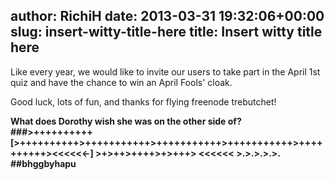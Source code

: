 author: RichiH
date: 2013-03-31 19:32:06+00:00
slug: insert-witty-title-here
title: Insert witty title here
---

Like every year, we would like to invite our users to take part in the April 1st quiz and have the chance to win an April Fools' cloak.

Good luck, lots of fun, and thanks for flying freenode trebutchet!

**What does Dorothy wish she was on the other side of?
###>++++++++++ [>++++++++++>+++++++++++>+++++++++++>+++++++++++>++++++++++><<<<<<-] >+>++>++++>+>+++> <<<<<< >.>.>.>.>.
##bhggbyhapu**
